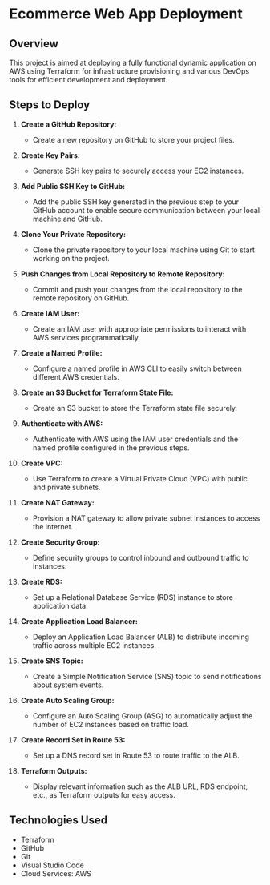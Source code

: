 # Ecommerce Web App Deployment

## Overview
This project is aimed at deploying a fully functional dynamic application on AWS using Terraform for infrastructure provisioning and various DevOps tools for efficient development and deployment.

## Steps to Deploy

1. **Create a GitHub Repository:**
    - Create a new repository on GitHub to store your project files.

2. **Create Key Pairs:**
    - Generate SSH key pairs to securely access your EC2 instances.

3. **Add Public SSH Key to GitHub:**
    - Add the public SSH key generated in the previous step to your GitHub account to enable secure communication between your local machine and GitHub.

4. **Clone Your Private Repository:**
    - Clone the private repository to your local machine using Git to start working on the project.

5. **Push Changes from Local Repository to Remote Repository:**
    - Commit and push your changes from the local repository to the remote repository on GitHub.

6. **Create IAM User:**
    - Create an IAM user with appropriate permissions to interact with AWS services programmatically.

7. **Create a Named Profile:**
    - Configure a named profile in AWS CLI to easily switch between different AWS credentials.

8. **Create an S3 Bucket for Terraform State File:**
    - Create an S3 bucket to store the Terraform state file securely.

9. **Authenticate with AWS:**
    - Authenticate with AWS using the IAM user credentials and the named profile configured in the previous steps.

10. **Create VPC:**
    - Use Terraform to create a Virtual Private Cloud (VPC) with public and private subnets.

11. **Create NAT Gateway:**
    - Provision a NAT gateway to allow private subnet instances to access the internet.

12. **Create Security Group:**
    - Define security groups to control inbound and outbound traffic to instances.

13. **Create RDS:**
    - Set up a Relational Database Service (RDS) instance to store application data.

14. **Create Application Load Balancer:**
    - Deploy an Application Load Balancer (ALB) to distribute incoming traffic across multiple EC2 instances.

15. **Create SNS Topic:**
    - Create a Simple Notification Service (SNS) topic to send notifications about system events.

16. **Create Auto Scaling Group:**
    - Configure an Auto Scaling Group (ASG) to automatically adjust the number of EC2 instances based on traffic load.

17. **Create Record Set in Route 53:**
    - Set up a DNS record set in Route 53 to route traffic to the ALB.

18. **Terraform Outputs:**
    - Display relevant information such as the ALB URL, RDS endpoint, etc., as Terraform outputs for easy access.

## Technologies Used
- Terraform
- GitHub
- Git
- Visual Studio Code
- Cloud Services: AWS


